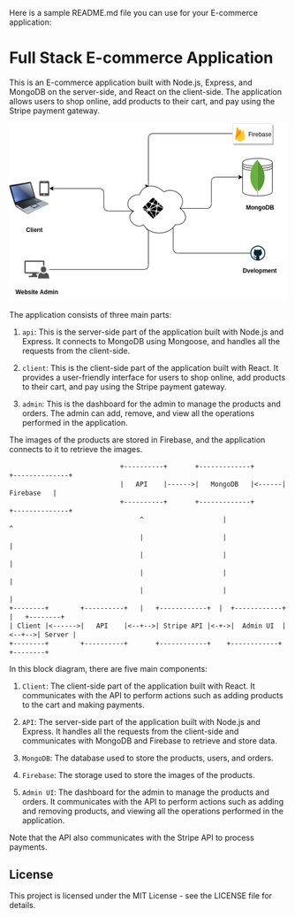 Here is a sample README.md file you can use for your E-commerce application:

Full Stack E-commerce Application
======================

This is an E-commerce application built with Node.js, Express, and MongoDB on the server-side, and React on the client-side. The application allows users to shop online, add products to their cart, and pay using the Stripe payment gateway.

<p align="center">
  <img src="/Outline.png" alt="Image description">
</p>




The application consists of three main parts:

1.  `api`: This is the server-side part of the application built with Node.js and Express. It connects to MongoDB using Mongoose, and handles all the requests from the client-side.
    
2.  `client`: This is the client-side part of the application built with React. It provides a user-friendly interface for users to shop online, add products to their cart, and pay using the Stripe payment gateway.
    
3.  `admin`: This is the dashboard for the admin to manage the products and orders. The admin can add, remove, and view all the operations performed in the application.
    

The images of the products are stored in Firebase, and the application connects to it to retrieve the images.
```
                            +----------+       +-------------+       +--------------+
                            |   API    |------>|   MongoDB   |<------|   Firebase   |
                            +----------+       +-------------+       +--------------+
                                 ^                    |                     ^
                                 |                    |                     |
                                 |                    |                     |
                                 |                    |                     |
                                 |                    |                     |
+--------+        +----------+   |   +------------+  |  +------------+   |   +--------+
| Client |<------>|   API    |<--+-->| Stripe API |<-+->|  Admin UI  |<--+-->| Server |
+--------+        +----------+       +------------+    +------------+       +--------+
```


In this block diagram, there are five main components:

1.  `Client`: The client-side part of the application built with React. It communicates with the API to perform actions such as adding products to the cart and making payments.
    
2.  `API`: The server-side part of the application built with Node.js and Express. It handles all the requests from the client-side and communicates with MongoDB and Firebase to retrieve and store data.
    
3.  `MongoDB`: The database used to store the products, users, and orders.
    
4.  `Firebase`: The storage used to store the images of the products.
    
5.  `Admin UI`: The dashboard for the admin to manage the products and orders. It communicates with the API to perform actions such as adding and removing products, and viewing all the operations performed in the application.
    

Note that the API also communicates with the Stripe API to process payments.

License
-------

This project is licensed under the MIT License - see the LICENSE file for details.


